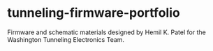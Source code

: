 # tunneling-firmware-portfolio
Firmware and schematic materials designed by Hemil K. Patel for the Washington Tunneling Electronics Team.
